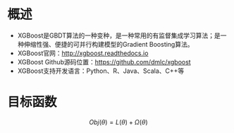 # 概述
+ XGBoost是GBDT算法的一种变种，是一种常用的有监督集成学习算法；是一种伸缩性强、便捷的可并行构建模型的Gradient Boosting算法。
 + XGBoost官网：http://xgboost.readthedocs.io
 + XGBoost Github源码位置：https://github.com/dmlc/xgboost
 + XGBoost支持开发语言：Python、R、Java、Scala、C++等

 # 目标函数
 $$Obj(\theta)=L(\theta)+\Omega(\theta)$$